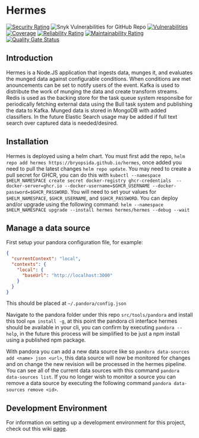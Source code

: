 # Hermes
[![Security Rating](https://sonarcloud.io/api/project_badges/measure?project=bryopsida_hermes&metric=security_rating)](https://sonarcloud.io/summary/new_code?id=bryopsida_hermes) ![Snyk Vulnerabilities for GitHub Repo](https://img.shields.io/snyk/vulnerabilities/github/bryopsida/hermes) [![Vulnerabilities](https://sonarcloud.io/api/project_badges/measure?project=bryopsida_hermes&metric=vulnerabilities)](https://sonarcloud.io/summary/new_code?id=bryopsida_hermes) [![Coverage](https://sonarcloud.io/api/project_badges/measure?project=bryopsida_hermes&metric=coverage)](https://sonarcloud.io/summary/new_code?id=bryopsida_hermes) [![Reliability Rating](https://sonarcloud.io/api/project_badges/measure?project=bryopsida_hermes&metric=reliability_rating)](https://sonarcloud.io/summary/new_code?id=bryopsida_hermes) [![Maintainability Rating](https://sonarcloud.io/api/project_badges/measure?project=bryopsida_hermes&metric=sqale_rating)](https://sonarcloud.io/summary/new_code?id=bryopsida_hermes) [![Quality Gate Status](https://sonarcloud.io/api/project_badges/measure?project=bryopsida_hermes&metric=alert_status)](https://sonarcloud.io/summary/new_code?id=bryopsida_hermes) 
## Introduction
Hermes is a Node.JS application that ingests data, munges it, and evaluates the munged data against configurable conditions. When conditions are met anouncements can be set to notify users of the event. Kafka is used to distribute the work of munging the data and create transform streams. Redis is used as the backing store for the task queue system responsibe for periodically fetching external data using the Bull task system and publishing the data to Kafka. Munged data is stored in MongoDB with added classifiers. In the future Elastic Search usage may be added if full text search over captured data is needed/desired.

## Installation
Hermes is deployed using a helm chart. You must first add the repo, `helm repo add hermes https://bryopsida.github.io/hermes`, once added you need to pull the latest changes `helm repo update`. You may need to create a pull secret for GHCR, you can do this with `kubectl --namespace $HELM_NAMESPACE create secret docker-registry ghcr-credentials  --docker-server=ghcr.io --docker-username=$GHCR_USERNAME --docker-password=$GHCR_PASSWORD`. You will need to set your values for `$HELM_NAMESPACE`, `$GHCR_USERNAME`, and `$GHCR_PASSWORD`. You can deploy and/or upgrade using the following command: `helm --namespace $HELM_NAMESPACE upgrade --install hermes hermes/hermes --debug --wait`


## Manage a data source
First setup your pandora configuration file, for example:
``` json
{
  "currentContext": "local",
  "contexts": {
    "local": {
      "baseUrl": "http://localhost:3000"
    }
  }
}
```
This should be placed at `~/.pandora/config.json` 

Navigate to the pandora folder under this repo `src/tools/pandora` and install this tool `npm install -g`, at this point the pandora cli interface hermes should be available in your cli, you can confirm by executing `pandora --help`, in the future this process will be simplified to be just a npm install using a published npm package. 

With pandora you can add a new data source like so `pandora data-sources add <name> json <url>`, this data source will now be monitored for changes and on change the new revision will be processed in the hermes pipeline. You can see all of the current data sources with this command `pandora data-sources list`. If you no longer wish to monitor a source you can remove a data source by executing the following command `pandora data-sources remove <id>`.

## Development Environment
For information on setting up a development environment for this project, check out this wiki [page](https://github.com/bryopsida/hermes/wiki/Development-Environment#development-environment).
